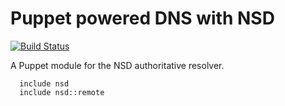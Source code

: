 # Puppet powered DNS with NSD

[![Build Status](https://travis-ci.org/xaque208/puppet-nsd.png)](https://travis-ci.org/xaque208/puppet-nsd)

A Puppet module for the NSD authoritative resolver.

```Puppet
  include nsd
  include nsd::remote
```
